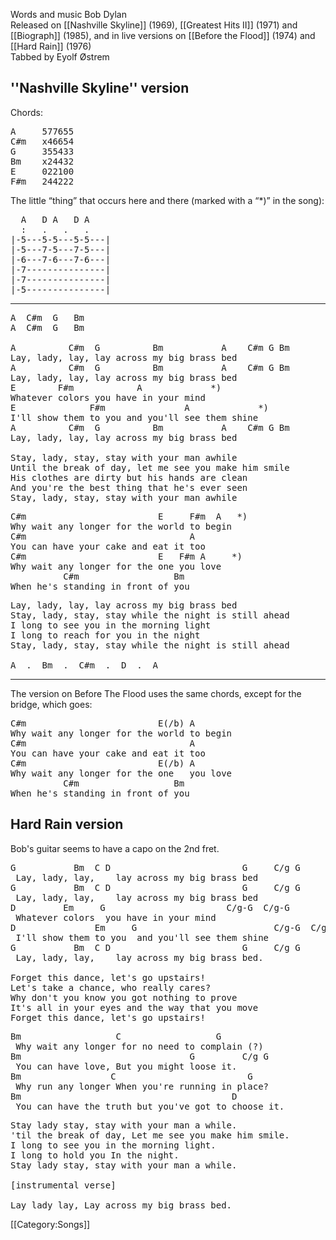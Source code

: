 Words and music Bob Dylan<br>
Released on [[Nashville Skyline]] (1969), [[Greatest Hits II]]
(1971) and [[Biograph]] (1985), and in live versions on
[[Before the Flood]] (1974) and [[Hard Rain]] (1976)<br>
Tabbed by Eyolf Østrem

<h2 class="songversion">''Nashville Skyline'' version</h2>

Chords:

<pre class="chords">
A     577655
C#m   x46654
G     355433
Bm    x24432
E     022100
F#m   244222
</pre>

The little “thing” that occurs here and there (marked with a “<nowiki>*</nowiki>)”
in the song):

<pre class="tab">
  A   D A   D A
  :   .   .   .
|-5---5-5---5-5---|
|-5---7-5---7-5---|
|-6---7-6---7-6---|
|-7---------------|
|-7---------------|
|-5---------------|
</pre>

----
<pre class="verse">
A  C#m  G   Bm
A  C#m  G   Bm

A          C#m  G          Bm           A    C#m G Bm
Lay, lady, lay, lay across my big brass bed
A          C#m  G          Bm           A    C#m G Bm
Lay, lady, lay, lay across my big brass bed
E        F#m            A             *)
Whatever colors you have in your mind
E              F#m               A             *)
I'll show them to you and you'll see them shine
A          C#m  G          Bm           A    C#m G Bm
Lay, lady, lay, lay across my big brass bed

Stay, lady, stay, stay with your man awhile
Until the break of day, let me see you make him smile
His clothes are dirty but his hands are clean
And you're the best thing that he's ever seen
Stay, lady, stay, stay with your man awhile
</pre>

<pre class="bridge">
C#m                         E     F#m  A   *)
Why wait any longer for the world to begin
C#m                               A
You can have your cake and eat it too
C#m                         E   F#m A     *)
Why wait any longer for the one you love
          C#m                  Bm
When he's standing in front of you
</pre>

<pre class="verse">
Lay, lady, lay, lay across my big brass bed
Stay, lady, stay, stay while the night is still ahead
I long to see you in the morning light
I long to reach for you in the night
Stay, lady, stay, stay while the night is still ahead

A  .  Bm  .  C#m  .  D  .  A
</pre>

----
The version on Before The Flood uses the same chords, except for the
bridge, which goes:

<pre class="verse">
C#m                         E(/b) A
Why wait any longer for the world to begin
C#m                               A
You can have your cake and eat it too
C#m                         E(/b) A
Why wait any longer for the one   you love
          C#m                  Bm
When he's standing in front of you
</pre>

<h2 class="songversion">Hard Rain version</h2>

Bob's guitar seems to have a capo on the 2nd fret.

<pre class="verse">
G           Bm  C D                         G     C/g G
 Lay, lady, lay,    lay across my big brass bed
G           Bm  C D                         G     C/g G
 Lay, lady, lay,    lay across my big brass bed
D         Em     G                       C/g-G  C/g-G
 Whatever colors  you have in your mind
D               Em     G                          C/g-G  C/g-G
 I'll show them to you  and you'll see them shine
G           Bm  C D                         G     C/g G
 Lay, lady, lay,    lay across my big brass bed.

Forget this dance, let's go upstairs!
Let's take a chance, who really cares?
Why don't you know you got nothing to prove
It's all in your eyes and the way that you move
Forget this dance, let's go upstairs!
</pre>

<pre class="bridge">
Bm                  C                  G
 Why wait any longer for no need to complain (?)
Bm                                G         C/g G
 You can have love, But you might loose it.
Bm                 C                         G
 Why run any longer When you're running in place?
Bm                                        D
 You can have the truth but you've got to choose it.
</pre>

<pre class="verse">
Stay lady stay, stay with your man a while.
'til the break of day, Let me see you make him smile.
I long to see you in the morning light.
I long to hold you In the night.
Stay lady stay, stay with your man a while.

[instrumental verse]

Lay lady lay, Lay across my big brass bed.
</pre>

[[Category:Songs]]